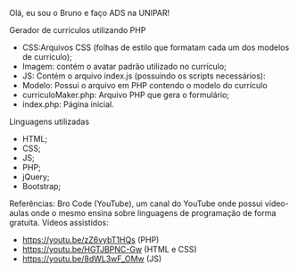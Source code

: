 Olá, eu sou o Bruno e faço ADS na UNIPAR!

Gerador de currículos utilizando PHP

- CSS:Arquivos CSS (folhas de estilo que formatam cada um dos modelos de currículo);
- Imagem: contém o avatar padrão utilizado no currículo;
- JS: Contém o arquivo index.js (possuindo os scripts necessários):
- Modelo: Possui o arquivo em PHP contendo o modelo do currículo
- curriculoMaker.php: Arquivo PHP que gera o formulário;
- index.php: Página inicial.

Linguagens utilizadas

- HTML;
- CSS;
- JS;
- PHP;
- jQuery;
- Bootstrap;

Referências:
Bro Code (YouTube), um canal do YouTube onde possui vídeo-aulas onde o mesmo ensina sobre linguagens de programação de forma gratuita.
Vídeos assistidos: 
- https://youtu.be/zZ6vybT1HQs (PHP)
- https://youtu.be/HGTJBPNC-Gw (HTML e CSS)
- https://youtu.be/8dWL3wF_OMw (JS)
